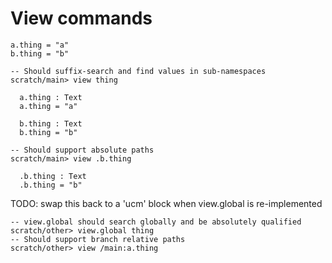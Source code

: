 # View commands

``` unison :hide
a.thing = "a"
b.thing = "b"
```

``` ucm
-- Should suffix-search and find values in sub-namespaces
scratch/main> view thing

  a.thing : Text
  a.thing = "a"
  
  b.thing : Text
  b.thing = "b"

-- Should support absolute paths
scratch/main> view .b.thing

  .b.thing : Text
  .b.thing = "b"

```

TODO: swap this back to a 'ucm' block when view.global is re-implemented

``` 
-- view.global should search globally and be absolutely qualified
scratch/other> view.global thing
-- Should support branch relative paths
scratch/other> view /main:a.thing
```
